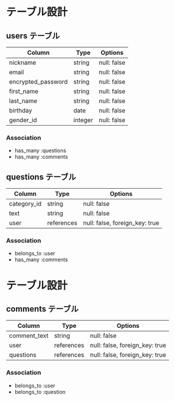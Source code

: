 # テーブル設計

## users テーブル

| Column             | Type    | Options     |
| ------------------ | ------- | ----------- |
| nickname           | string  | null: false |
| email              | string  | null: false |
| encrypted_password | string  | null: false |
| first_name         | string  | null: false |
| last_name          | string  | null: false |
| birthday           | date    | null: false |
| gender_id          | integer | null: false |

### Association

- has_many :questions
- has_many :comments

## questions テーブル

| Column      | Type       | Options                        |
| ----------- | ---------- | ------------------------------ |
| category_id | string     | null: false                    |
| text        | string     | null: false                    |
| user        | references | null: false, foreign_key: true |

### Association

- belongs_to :user
- has_many :comments

# テーブル設計

## comments テーブル

| Column       | Type       | Options                        |
| ------------ | ---------- | ------------------------------ |
| comment_text | string     | null: false                    |
| user         | references | null: false, foreign_key: true |
| questions    | references | null: false, foreign_key: true |

### Association

- belongs_to :user
- belongs_to :question